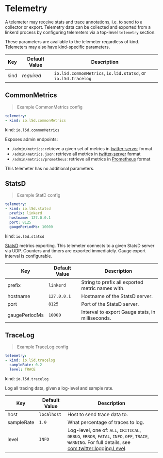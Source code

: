 # Telemetry

A telemeter may receive stats and trace annotations, i.e. to send to a collector
or export. Telemetry data can be collected and exported from a linkerd process by
configuring telemeters via a top-level `telemetry` section.

<aside class="notice"> These parameters are available to the telemeter
regardless of kind. Telemeters may also have kind-specific parameters. </aside>

Key | Default Value | Description
--- | ------------- | -----------
kind | _required_ | `io.l5d.commonMetrics`, `io.l5d.statsd`, or `io.l5d.tracelog`

## CommonMetrics

> Example CommonMetrics config

```yaml
telemetry:
- kind: io.l5d.commonMetrics
```

kind: `io.l5d.commonMetrics`

Exposes admin endpoints:

* `/admin/metrics`: retrieve a given set of metrics in [twitter-server](https://twitter.github.io/twitter-server/) format
* `/admin/metrics.json`: retrieve all metrics in [twitter-server](https://twitter.github.io/twitter-server/) format
* `/admin/metrics/prometheus`: retrieve all metrics in [Prometheus](https://prometheus.io/) format

This telemeter has no additional parameters.

## StatsD

> Example StatD config

```yaml
telemetry:
- kind: io.l5d.statsd
  prefix: linkerd
  hostname: 127.0.0.1
  port: 8125
  gaugePeriodMs: 10000
```

kind: `io.l5d.statsd`

[StatsD](https://github.com/etsy/statsd) metrics exporting. This telemeter
connects to a given StatsD server via UDP. Counters and timers are exported
immediately. Gauge export interval is configurable.

Key | Default Value | Description
--- | ------------- | -----------
prefix | `linkerd` | String to prefix all exported metric names with.
hostname | `127.0.0.1` | Hostname of the StatsD server.
port | `8125` | Port of the StatsD server.
gaugePeriodMs | `10000` | Interval to export Gauge stats, in milliseconds.

## TraceLog

> Example TraceLog config

```yaml
telemetry:
- kind: io.l5d.tracelog
  sampleRate: 0.2
  level: TRACE
```

kind: `io.l5d.tracelog`

Log all tracing data, given a log-level and sample rate.

Key | Default Value | Description
--- | ------------- | -----------
host | `localhost` | Host to send trace data to.
sampleRate | `1.0` | What percentage of traces to log.
level | `INFO` | Log-level, one of: `ALL`, `CRITICAL`, `DEBUG`, `ERROR`, `FATAL`, `INFO`, `OFF`, `TRACE`, `WARNING`. For full details, see [com.twitter.logging.Level](http://twitter.github.io/util/docs/#com.twitter.logging.Level).
